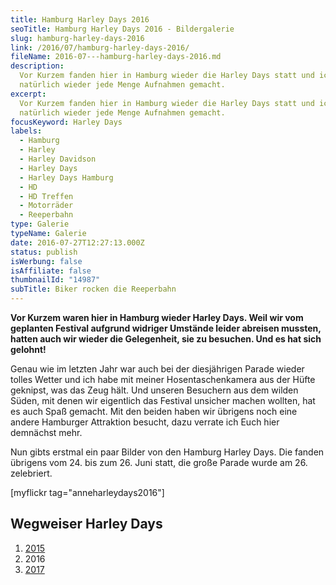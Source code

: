 ```yaml
---
title: Hamburg Harley Days 2016
seoTitle: Hamburg Harley Days 2016 - Bildergalerie
slug: hamburg-harley-days-2016
link: /2016/07/hamburg-harley-days-2016/
fileName: 2016-07---hamburg-harley-days-2016.md
description:
  Vor Kurzem fanden hier in Hamburg wieder die Harley Days statt und ich habe
  natürlich wieder jede Menge Aufnahmen gemacht.
excerpt:
  Vor Kurzem fanden hier in Hamburg wieder die Harley Days statt und ich habe
  natürlich wieder jede Menge Aufnahmen gemacht.
focusKeyword: Harley Days
labels:
  - Hamburg
  - Harley
  - Harley Davidson
  - Harley Days
  - Harley Days Hamburg
  - HD
  - HD Treffen
  - Motorräder
  - Reeperbahn
type: Galerie
typeName: Galerie
date: 2016-07-27T12:27:13.000Z
status: publish
isWerbung: false
isAffiliate: false
thumbnailId: "14987"
subTitle: Biker rocken die Reeperbahn
---
```


<strong>Vor Kurzem waren hier in Hamburg wieder Harley Days. Weil wir vom
geplanten Festival aufgrund widriger Umstände leider abreisen mussten, hatten
auch wir wieder die Gelegenheit, sie zu besuchen. Und es hat sich
gelohnt!</strong>

Genau wie im letzten Jahr war auch bei der diesjährigen Parade wieder tolles
Wetter und ich habe mit meiner Hosentaschenkamera aus der Hüfte geknipst, was
das Zeug hält. Und unseren Besuchern aus dem wilden Süden, mit denen wir
eigentlich das Festival unsicher machen wollten, hat es auch Spaß gemacht. Mit
den beiden haben wir übrigens noch eine andere Hamburger Attraktion besucht,
dazu verrate ich Euch hier demnächst mehr.

Nun gibts erstmal ein paar Bilder von den Hamburg Harley Days. Die fanden
übrigens vom 24. bis zum 26. Juni statt, die große Parade wurde am 26.
zelebriert.

[myflickr tag="anneharleydays2016"]

## Wegweiser Harley Days

<ol>
    <li><a href="http://cardamonchai.com/2017/07/harley-days-2015-biker-rocken-den-kiez/">2015</a></li>
    <li>2016<a href="http://cardamonchai.com/2016/07/hamburg-harley-days-2016/"></a></li>
    <li><a href="http://cardamonchai.com/2017/07/harley-days-2017/">2017</a></li>
</ol>
